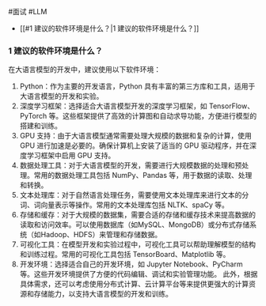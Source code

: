 #面试 #LLM 

- [[#1  建议的软件环境是什么？|1  建议的软件环境是什么？]]

### 1  建议的软件环境是什么？

在大语言模型的开发中，建议使用以下软件环境：

1. Python：作为主要的开发语言，Python 具有丰富的第三方库和工具，适用于大语言模型的开发和实验。
2. 深度学习框架：选择适合大语言模型开发的深度学习框架，如 TensorFlow、PyTorch 等。这些框架提供了高效的计算图和自动求导功能，方便进行模型的搭建和训练。
3. GPU 支持：由于大语言模型通常需要处理大规模的数据和复杂的计算，使用 GPU 进行加速是必要的。确保计算机上安装了适当的 GPU 驱动程序，并在深度学习框架中启用 GPU 支持。
4. 数据处理工具：对于大语言模型的开发，需要进行大规模数据的处理和预处理。常用的数据处理工具包括 NumPy、Pandas 等，用于数据的读取、处理和转换。
5. 文本处理库：对于自然语言处理任务，需要使用文本处理库来进行文本的分词、词向量表示等操作。常用的文本处理库包括 NLTK、spaCy 等。
6. 存储和缓存：对于大规模的数据集，需要合适的存储和缓存技术来提高数据的读取和访问效率。可以使用数据库（如MySQL、MongoDB）或分布式存储系统（如Hadoop、HDFS）来管理和存储数据。
7. 可视化工具：在模型开发和实验过程中，可视化工具可以帮助理解模型的结构和训练过程。常用的可视化工具包括 TensorBoard、Matplotlib 等。
8. 开发环境：选择适合自己的开发环境，如 Jupyter Notebook、PyCharm 等。这些开发环境提供了方便的代码编辑、调试和实验管理功能。
此外，根据具体需求，还可以考虑使用分布式计算、云计算平台等来提供更强大的计算资源和存储能力，以支持大语言模型的开发和训练。
